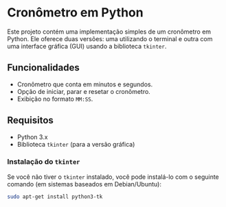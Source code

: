 # Cronômetro em Python

Este projeto contém uma implementação simples de um cronômetro em Python. Ele oferece duas versões: uma utilizando o terminal e outra com uma interface gráfica (GUI) usando a biblioteca `tkinter`.

## Funcionalidades

- Cronômetro que conta em minutos e segundos.
- Opção de iniciar, parar e resetar o cronômetro.
- Exibição no formato `MM:SS`.

## Requisitos

- Python 3.x
- Biblioteca `tkinter` (para a versão gráfica)

### Instalação do `tkinter`

Se você não tiver o `tkinter` instalado, você pode instalá-lo com o seguinte comando (em sistemas baseados em Debian/Ubuntu):

```bash
sudo apt-get install python3-tk
